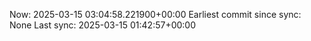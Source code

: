 Now: 2025-03-15 03:04:58.221900+00:00 Earliest commit since sync: None Last sync: 2025-03-15 01:42:57+00:00
